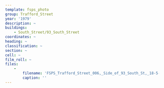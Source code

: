 ```yaml
---
template: fsps_photo
group: Trafford_Street
year: '1979'
description: ~
buildings:
    - South_Street/93_South_Street
coordinates: ~
heading: ~
classification: ~
section: ~
cell: ~
film_roll: ~
files:
    -
        filename: 'FSPS_Trafford_Street_006,_Side_of_93_South_St,_18-5-C,_1979.png'
        caption: ''
---
```

